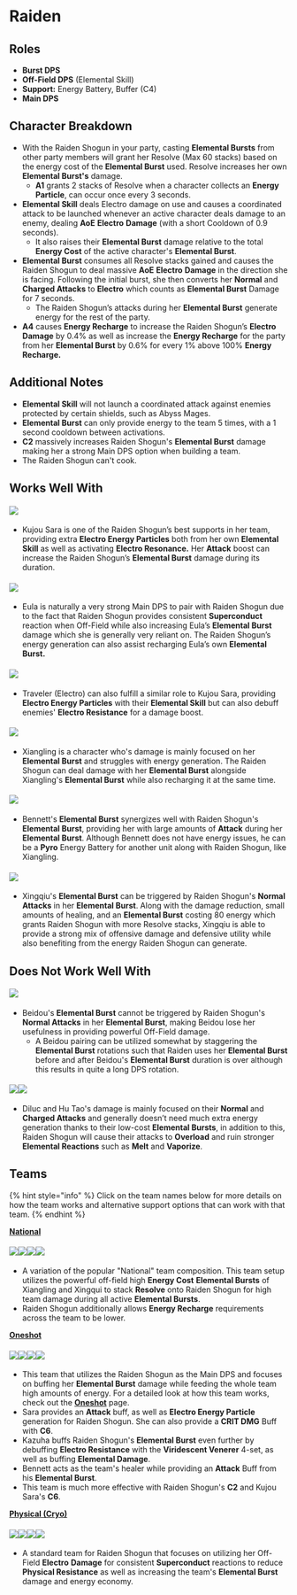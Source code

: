 # Raiden

## **Roles**

* **Burst DPS**
* **Off-Field DPS** (Elemental Skill)
* **Support:** Energy Battery, Buffer (C4)
* **Main DPS**

## **Character Breakdown**

* With the Raiden Shogun in your party, casting **Elemental Bursts** from other party members will grant her Resolve (Max 60 stacks) based on the energy cost of the **Elemental Burst** used. Resolve increases her own **Elemental Burst's** damage.
  * **A1** grants 2 stacks of Resolve when a character collects an **Energy Particle**, can occur once every 3 seconds.
* **Elemental Skill** deals Electro damage on use and causes a coordinated attack to be launched whenever an active character deals damage to an enemy, dealing **AoE** **Electro** **Damage** (with a short Cooldown of 0.9 seconds).
  * It also raises their **Elemental Burst** damage relative to the total **Energy Cost** of the active character's **Elemental Burst**.
* **Elemental Burst** consumes all Resolve stacks gained and causes the Raiden Shogun to deal massive **AoE** **Electro** **Damage** in the direction she is facing. Following the initial burst, she then converts her **Normal** and **Charged Attacks** to **Electro** which counts as **Elemental Burst** Damage for 7 seconds.
  * The Raiden Shogun’s attacks during her **Elemental Burst** generate energy for the rest of the party.
* **A4** causes **Energy Recharge** to increase the Raiden Shogun’s **Electro** **Damage** by 0.4% as well as increase the **Energy Recharge** for the party from her **Elemental Burst** by 0.6% for every 1% above 100% **Energy Recharge.**

## **Additional Notes**

* **Elemental Skill** will not launch a coordinated attack against enemies protected by certain shields, such as Abyss Mages.
* **Elemental Burst** can only provide energy to the team 5 times, with a 1 second cooldown between activations.
* **C2** massively increases Raiden Shogun's **Elemental Burst** damage making her a strong Main DPS option when building a team.
* The Raiden Shogun can't cook.

## **Works Well With**

#### ![](../../.gitbook/assets/UI\_AvatarIcon\_Sara.png)

* Kujou Sara is one of the Raiden Shogun’s best supports in her team, providing extra **Electro Energy Particles** both from her own **Elemental Skill** as well as activating **Electro Resonance.** Her **Attack** boost can increase the Raiden Shogun’s **Elemental Burst** damage during its duration.

#### ![](../../.gitbook/assets/UI\_AvatarIcon\_Eula.png)

* Eula is naturally a very strong Main DPS to pair with Raiden Shogun due to the fact that Raiden Shogun provides consistent **Superconduct** reaction when Off-Field while also increasing Eula’s **Elemental Burst** damage which she is generally very reliant on. The Raiden Shogun’s energy generation can also assist recharging Eula’s own **Elemental Burst.**

#### ![](../../.gitbook/assets/ui\_avataricon\_aether\_electro.png)

* Traveler (Electro) can also fulfill a similar role to Kujou Sara, providing **Electro Energy Particles** with their **Elemental Skill** but can also debuff enemies' **Electro Resistance** for a damage boost.

#### ![](../../.gitbook/assets/UI\_AvatarIcon\_Xiangling.png)

* Xiangling is a character who's damage is mainly focused on her **Elemental Burst** and struggles with energy generation. The Raiden Shogun can deal damage with her **Elemental Burst** alongside Xiangling's **Elemental Burst** while also recharging it at the same time.

#### ![](../../.gitbook/assets/UI\_AvatarIcon\_Bennett.png)

* Bennett's **Elemental Burst** synergizes well with Raiden Shogun's **Elemental Burst**, providing her with large amounts of **Attack** during her **Elemental Burst**. Although Bennett does not have energy issues, he can be a **Pyro** Energy Battery for another unit along with Raiden Shogun, like Xiangling.

#### ![](../../.gitbook/assets/UI\_AvatarIcon\_Xingqiu.png)

* Xingqiu's **Elemental Burst** can be triggered by Raiden Shogun's **Normal Attacks** in her **Elemental Burst**. Along with the damage reduction, small amounts of healing, and an **Elemental Burst** costing 80 energy which grants Raiden Shogun with more Resolve stacks, Xingqiu is able to provide a strong mix of offensive damage and defensive utility while also benefiting from the energy Raiden Shogun can generate.

## **Does Not Work Well With**

#### ![](../../.gitbook/assets/UI\_AvatarIcon\_Beidou.png)

* Beidou's **Elemental Burst** cannot be triggered by Raiden Shogun's **Normal Attacks** in her **Elemental Burst**, making Beidou lose her usefulness in providing powerful Off-Field damage.
  * A Beidou pairing can be utilized somewhat by staggering the **Elemental Burst** rotations such that Raiden uses her **Elemental Burst** before and after Beidou's **Elemental Burst** duration is over although this results in quite a long DPS rotation.

#### ![](../../.gitbook/assets/UI\_AvatarIcon\_Diluc.png)![](../../.gitbook/assets/UI\_AvatarIcon\_Hutao.png)

* Diluc and Hu Tao's damage is mainly focused on their **Normal** and **Charged Attacks** and generally doesn’t need much extra energy generation thanks to their low-cost **Elemental Bursts**, in addition to this, Raiden Shogun will cause their attacks to **Overload** and ruin stronger **Elemental Reactions** such as **Melt** and **Vaporize**.

## **Teams**

{% hint style="info" %}
Click on the team names below for more details on how the team works and alternative support options that can work with that team.
{% endhint %}

[**National**](../../teams/national.md)

#### ![](../../.gitbook/assets/UI\_AvatarIcon\_Xiangling.png)![](../../.gitbook/assets/UI\_AvatarIcon\_Xingqiu.png)![](../../.gitbook/assets/UI\_AvatarIcon\_Shougun.png)![](../../.gitbook/assets/UI\_AvatarIcon\_Bennett.png)

* A variation of the popular "National" team composition. This team setup utilizes the powerful off-field high **Energy Cost** **Elemental Bursts** of Xiangling and Xingqui to stack **Resolve** onto Raiden Shogun for high team damage during all active **Elemental Bursts**.
* Raiden Shogun additionally allows **Energy Recharge** requirements across the team to be lower.

[**Oneshot**](../../teams/oneshot.md)

#### ![](../../.gitbook/assets/UI\_AvatarIcon\_Shougun.png)![](../../.gitbook/assets/UI\_AvatarIcon\_Sara.png)![](../../.gitbook/assets/UI\_AvatarIcon\_Kazuha.png)![](../../.gitbook/assets/UI\_AvatarIcon\_Bennett.png)

* This team that utilizes the Raiden Shogun as the Main DPS and focuses on buffing her **Elemental Burst** damage while feeding the whole team high amounts of energy. For a detailed look at how this team works, check out the [**Oneshot**](../../teams/oneshot.md) page.
* Sara provides an **Attack** buff, as well as **Electro Energy Particle** generation for Raiden Shogun. She can also provide a **CRIT DMG** Buff with **C6**.
* Kazuha buffs Raiden Shogun's **Elemental Burst** even further by debuffing **Electro Resistance** with the **Viridescent Venerer** 4-set, as well as buffing **Elemental Damage**.
* Bennett acts as the team's healer while providing an **Attack** Buff from his **Elemental Burst**.
* This team is much more effective with Raiden Shogun's **C2** and Kujou Sara's **C6**.

[**Physical (Cryo)**](../../teams/physical-cryo.md)

#### ![](../../.gitbook/assets/UI\_AvatarIcon\_Eula.png)![](../../.gitbook/assets/UI\_AvatarIcon\_Shougun.png)![](../../.gitbook/assets/UI\_AvatarIcon\_Zhongli.png)![](../../.gitbook/assets/UI\_AvatarIcon\_Bennett.png)

* A standard team for Raiden Shogun that focuses on utilizing her Off-Field **Electro** **Damage** for consistent **Superconduct** reactions to reduce **Physical Resistance** as well as increasing the team's **Elemental Burst** damage and energy economy.
